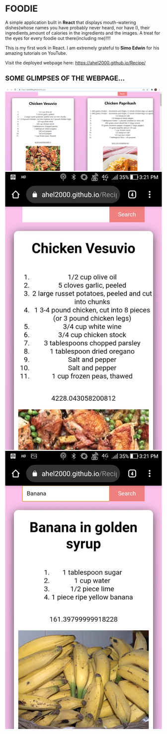 # FOODIE

A simple application built in **React** that displays mouth-watering dishes(whose names you have probably never heard, nor have I), their ingredients,amount of calories in the ingredients and the images. A treat for the eyes for every foodie out there(including me)!!!!

This is my first work in React. I am extremely grateful to **Simo Edwin** for his amazing tutorials on YouTube.

Visit the deployed webpage here: https://ahel2000.github.io/Recipe/

## SOME GLIMPSES OF THE WEBPAGE...

<img src="https://github.com/Ahel2000/Recipe/blob/main/pic1.png"/>
<img src="https://github.com/Ahel2000/Recipe/blob/main/Screenshot_20210116-152114.jpg"/>
<img src="https://github.com/Ahel2000/Recipe/blob/main/Screenshot_20210116-152129.jpg"/>


